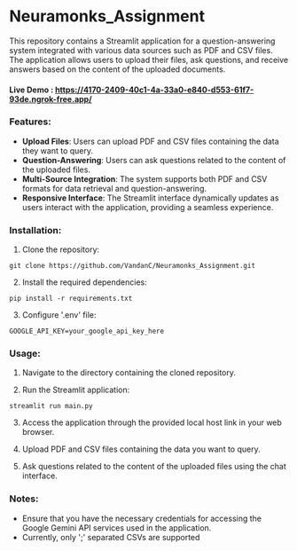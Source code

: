 # Neuramonks_Assignment

This repository contains a Streamlit application for a question-answering system integrated with various data sources such as PDF and CSV files. The application allows users to upload their files, ask questions, and receive answers based on the content of the uploaded documents.
#### Live Demo : https://4170-2409-40c1-4a-33a0-e840-d553-61f7-93de.ngrok-free.app/

### Features:

- **Upload Files**: Users can upload PDF and CSV files containing the data they want to query.
- **Question-Answering**: Users can ask questions related to the content of the uploaded files.
- **Multi-Source Integration**: The system supports both PDF and CSV formats for data retrieval and question-answering.
- **Responsive Interface**: The Streamlit interface dynamically updates as users interact with the application, providing a seamless experience.

### Installation:

1. Clone the repository:
```commandline
git clone https://github.com/VandanC/Neuramonks_Assignment.git
```

2. Install the required dependencies:
```commandline
pip install -r requirements.txt
```

3. Configure '.env' file:
```commandline
GOOGLE_API_KEY=your_google_api_key_here
```

### Usage:

1. Navigate to the directory containing the cloned repository.

2. Run the Streamlit application:

```commandline
streamlit run main.py
```

3. Access the application through the provided local host link in your web browser.

4. Upload PDF and CSV files containing the data you want to query.

5. Ask questions related to the content of the uploaded files using the chat interface.

### Notes:

- Ensure that you have the necessary  credentials for accessing the Google Gemini API services used in the application.
- Currently, only ';' separated CSVs are supported

